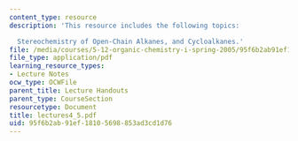 ```yaml
---
content_type: resource
description: 'This resource includes the following topics:

  Stereochemistry of Open-Chain Alkanes, and Cycloalkanes.'
file: /media/courses/5-12-organic-chemistry-i-spring-2005/95f6b2ab91ef18105698853ad3cd1d76_lectures4_5.pdf
file_type: application/pdf
learning_resource_types:
- Lecture Notes
ocw_type: OCWFile
parent_title: Lecture Handouts
parent_type: CourseSection
resourcetype: Document
title: lectures4_5.pdf
uid: 95f6b2ab-91ef-1810-5698-853ad3cd1d76
---
```

